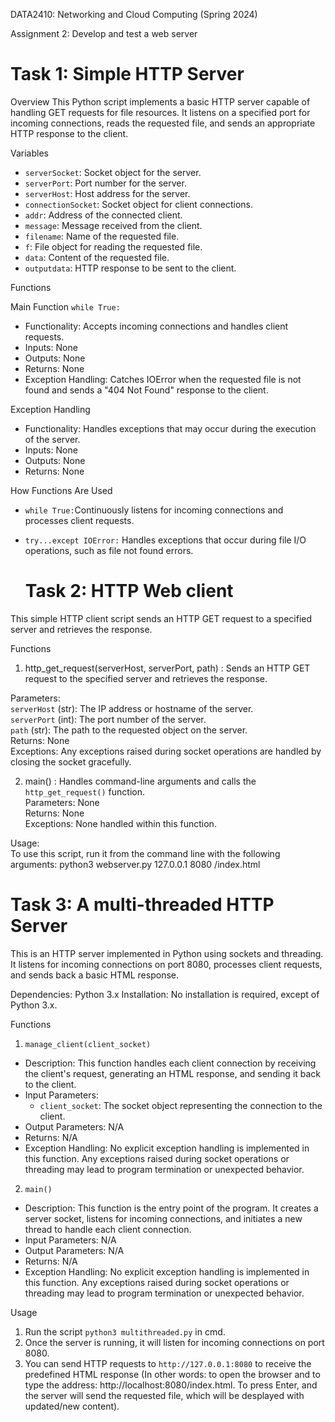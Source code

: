 DATA2410: Networking and Cloud Computing (Spring 2024)

Assignment 2: Develop and test a web server

# Task 1: Simple HTTP Server
Overview
This Python script implements a basic HTTP server capable of handling GET requests for file resources. It listens on a specified port for incoming connections, reads the requested file, and sends an appropriate HTTP response to the client.

Variables
- `serverSocket`: Socket object for the server.
- `serverPort`: Port number for the server.
- `serverHost`: Host address for the server.
- `connectionSocket`: Socket object for client connections.
- `addr`: Address of the connected client.
- `message`: Message received from the client.
- `filename`: Name of the requested file.
- `f`: File object for reading the requested file.
- `data`: Content of the requested file.
- `outputdata`: HTTP response to be sent to the client.

Functions

Main Function
`while True:`
- Functionality: Accepts incoming connections and handles client requests.
- Inputs: None
- Outputs: None
- Returns: None
- Exception Handling: Catches IOError when the requested file is not found and sends a "404 Not Found" response to the client.

Exception Handling

- Functionality: Handles exceptions that may occur during the execution of the server.
- Inputs: None
- Outputs: None
- Returns: None

How Functions Are Used
- `while True:`Continuously listens for incoming connections and processes client requests.
- `try...except IOError:` Handles exceptions that occur during file I/O operations, such as file not found errors.


  # Task 2: HTTP Web client
This simple HTTP client script sends an HTTP GET request to a specified server and retrieves the response.

Functions
1) http_get_request(serverHost, serverPort, path)  :  Sends an HTTP GET request to the specified server and retrieves the response.

Parameters:   
  `serverHost` (str): The IP address or hostname of the server.     
  `serverPort` (int): The port number of the server.    
  `path` (str): The path to the requested object on the server.     
Returns: None   
Exceptions: Any exceptions raised during socket operations are handled by closing the socket gracefully.

2) main()  : 
Handles command-line arguments and calls the `http_get_request()` function.   
Parameters: None    
Returns: None    
Exceptions: None handled within this function.

Usage:  
To use this script, run it from the command line with the following arguments: python3 webserver.py 127.0.0.1 8080 /index.html


# Task 3: A multi-threaded HTTP Server
This is an HTTP server implemented in Python using sockets and threading. 
It listens for incoming connections on port 8080, processes client requests, and sends back a basic HTML response.

Dependencies: Python 3.x
Installation: No installation is required, except of Python 3.x.

Functions
1) `manage_client(client_socket)`
- Description: This function handles each client connection by receiving the client's request, generating an HTML response, and sending it back to the client.
- Input Parameters: 
    - `client_socket`: The socket object representing the connection to the client.
- Output Parameters: N/A
- Returns: N/A
- Exception Handling: No explicit exception handling is implemented in this function. Any exceptions raised during socket operations or threading may lead to program termination or unexpected behavior.
2) `main()`
- Description: This function is the entry point of the program. It creates a server socket, listens for incoming connections, and initiates a new thread to handle each client connection.
- Input Parameters: N/A
- Output Parameters: N/A
- Returns: N/A
- Exception Handling: No explicit exception handling is implemented in this function. Any exceptions raised during socket operations or threading may lead to program termination or unexpected behavior.

Usage
1. Run the script `python3 multithreaded.py` in cmd.
2. Once the server is running, it will listen for incoming connections on port 8080.
3. You can send HTTP requests to `http://127.0.0.1:8080` to receive the predefined HTML response (In other words: to open the browser and to type the address: http://localhost:8080/index.html. To press Enter, and the server will send the requested file, which will be desplayed with updated/new content).

